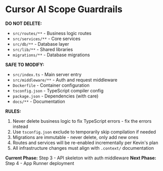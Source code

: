 # Cursor AI Scope Guardrails

**DO NOT DELETE:**
- `src/routes/**` - Business logic routes
- `src/services/**` - Core services
- `src/db/**` - Database layer
- `src/lib/**` - Shared libraries
- `migrations/**` - Database migrations

**SAFE TO MODIFY:**
- `src/index.ts` - Main server entry
- `src/middleware/**` - Auth and request middleware
- `Dockerfile` - Container configuration
- `tsconfig.json` - TypeScript compiler config
- `package.json` - Dependencies (with care)
- `docs/**` - Documentation

**RULES:**
1. Never delete business logic to fix TypeScript errors - fix the errors instead
2. Use `tsconfig.json` exclude to temporarily skip compilation if needed
3. Migrations are immutable - never delete, only add new ones
4. Routes and services will be re-enabled incrementally per Kevin's plan
5. All infrastructure changes must align with `.context/` documentation

**Current Phase:** Step 3 - API skeleton with auth middleware
**Next Phase:** Step 4 - App Runner deployment

